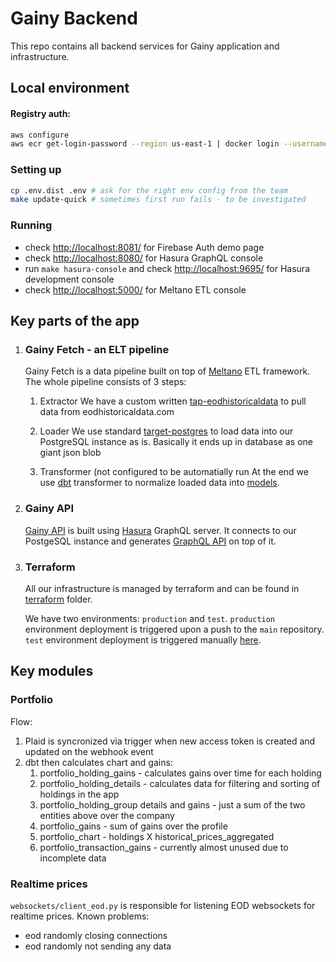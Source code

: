 # Gainy Backend

This repo contains all backend services for Gainy application and infrastructure.

## Local environment
#### Registry auth:
```bash
aws configure
aws ecr get-login-password --region us-east-1 | docker login --username AWS --password-stdin 217303665077.dkr.ecr.us-east-1.amazonaws.com
```
### Setting up
```bash
cp .env.dist .env # ask for the right env config from the team
make update-quick # sometimes first run fails - to be investigated
```

### Running
- check [http://localhost:8081/](http://localhost:8081/) for Firebase Auth demo page 
- check [http://localhost:8080/](http://localhost:8080/) for Hasura GraphQL console 
- run `make hasura-console` and check [http://localhost:9695/](http://localhost:9695/) for Hasura development console 
- check [http://localhost:5000/](http://localhost:5000/) for Meltano ETL console 

## Key parts of the app
1. ### Gainy Fetch - an ELT pipeline
   Gainy Fetch is a data pipeline built on top of [Meltano](https://meltano.com/) ETL framework. 
   The whole pipeline consists of 3 steps:
   1. Extractor 
   We have a custom written [tap-eodhistoricaldata](https://github.com/gainy-app/gainy/tree/main/src/gainy-fetch/tap-eodhistoricaldata) to pull data from eodhistoricaldata.com

   2. Loader
   We use standard [target-postgres](https://github.com/transferwise/pipelinewise-target-postgres) to load data into our PostgreSQL instance as is. Basically it ends up in database as one giant json blob

   3. Transformer (not configured to be automatially run
   At the end we use [dbt](https://www.getdbt.com/) transformer to normalize loaded data into [models](https://github.com/gainy-app/gainy/tree/main/src/gainy-fetch/meltano/transform/models).

2. ### Gainy API
   [Gainy API](https://github.com/gainy-app/gainy-etl/tree/main/src/hasura) is built using [Hasura](https://hasura.io/) GraphQL server. It connects to our PostgeSQL instance and generates [GraphQL API](https://gainy-dev.herokuapp.com/v1/graphql) on top of it. 

3. ### Terraform
   All our infrastructure is managed by terraform and can be found in [terraform](https://github.com/gainy-app/gainy/tree/main/terraform) folder.
   
   We have two environments: `production` and `test`.
   `production` environment deployment is triggered upon a push to the `main` repository.
   `test` environment deployment is triggered manually [here](https://github.com/gainy-app/gainy/actions/workflows/deploy_to_test.yml).

## Key modules
### Portfolio
Flow:
1. Plaid is syncronized via trigger when new access token is created and updated on the webhook event
2. dbt then calculates chart and gains:
   1. portfolio_holding_gains - calculates gains over time for each holding
   2. portfolio_holding_details - calculates data for filtering and sorting of holdings in the app
   3. portfolio_holding_group details and gains - just a sum of the two entities above over the company
   4. portfolio_gains - sum of gains over the profile
   5. portfolio_chart - holdings X historical_prices_aggregated
   6. portfolio_transaction_gains - currently almost unused due to incomplete data
### Realtime prices
`websockets/client_eod.py` is responsible for listening EOD websockets for realtime prices.
Known problems:
- eod randomly closing connections
- eod randomly not sending any data